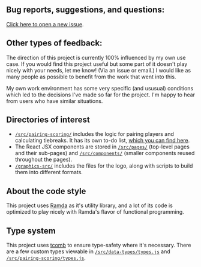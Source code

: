 ## Bug reports, suggestions, and questions:

[Click here to open a new issue](https://github.com/johnridesabike/chessahoochee/issues).

## Other types of feedback:

The direction of this project is currently 100% influenced by my own use case. If you would find this project useful but some part of it doesn't play nicely with your needs, let me know! (Via an issue or email.) I would like as many people as possible to benefit from the work that went into this.

My own work environment has some very specific (and ususual) conditions which led to the decisions I've made so far for the project. I'm happy to hear from users who have similar situations.

## Directories of interest

- [`/src/pairing-scoring/`](https://github.com/johnridesabike/chessahoochee/tree/master/src/pairing-scoring) includes the logic for pairing players and calculating tiebreaks. It has its own to-do list, [which you can find here](https://github.com/johnridesabike/chessahoochee/tree/master/src/pairing-scoring/TODO.md).
- The React JSX components are stored in [`/src/pages/`](https://github.com/johnridesabike/chessahoochee/tree/master/src/pages) (top-level pages and their sub-pages) and [`/src/components/`](https://github.com/johnridesabike/chessahoochee/tree/master/src/components) (smaller components reused throughout the pages).
- [`/graphics-src/`](https://github.com/johnridesabike/chessahoochee/tree/master/graphics-src) includes the files for the logo, along with scripts to build them into different formats.

## About the code style

This project uses [Ramda](https://ramdajs.com/) as it's utility library, and a lot of its code is optimized to play nicely with Ramda's flavor of functional programming. 

## Type system

This project uses [tcomb](https://github.com/gcanti/tcomb) to ensure type-safety where it's necessary. There are a few custom types viewable in [`/src/data-types/types.js`](https://github.com/johnridesabike/chessahoochee/blob/master/src/data-types/types.js) and [`/src/pairing-scoring/types.js`](https://github.com/johnridesabike/chessahoochee/blob/master/src/pairing-scoring/types.js). 
